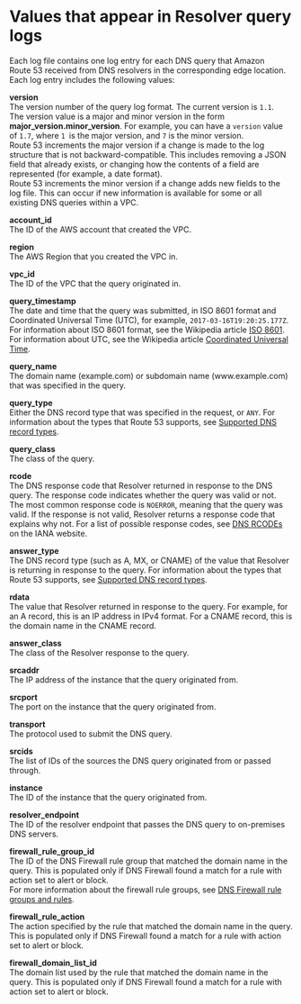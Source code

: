 # Values that appear in Resolver query logs<a name="resolver-query-logs-format"></a>

Each log file contains one log entry for each DNS query that Amazon Route 53 received from DNS resolvers in the corresponding edge location\. Each log entry includes the following values:

**version**  
The version number of the query log format\. The current version is `1.1`\.  
The version value is a major and minor version in the form **major\_version\.minor\_version**\. For example, you can have a `version` value of `1.7`, where `1 `is the major version, and `7` is the minor version\.  
Route 53 increments the major version if a change is made to the log structure that is not backward\-compatible\. This includes removing a JSON field that already exists, or changing how the contents of a field are represented \(for example, a date format\)\.  
 Route 53 increments the minor version if a change adds new fields to the log file\. This can occur if new information is available for some or all existing DNS queries within a VPC\. 

**account\_id**  
The ID of the AWS account that created the VPC\.

**region**  
The AWS Region that you created the VPC in\.

**vpc\_id**  
The ID of the VPC that the query originated in\.

**query\_timestamp**  
The date and time that the query was submitted, in ISO 8601 format and Coordinated Universal Time \(UTC\), for example, `2017-03-16T19:20:25.177Z`\.   
For information about ISO 8601 format, see the Wikipedia article [ISO 8601](https://en.wikipedia.org/wiki/ISO_8601)\. For information about UTC, see the Wikipedia article [Coordinated Universal Time](https://en.wikipedia.org/wiki/Coordinated_Universal_Time)\.

**query\_name**  
The domain name \(example\.com\) or subdomain name \(www\.example\.com\) that was specified in the query\.

**query\_type**  
Either the DNS record type that was specified in the request, or `ANY`\. For information about the types that Route 53 supports, see [Supported DNS record types](ResourceRecordTypes.md)\.

**query\_class**  
The class of the query\.

**rcode**  
The DNS response code that Resolver returned in response to the DNS query\. The response code indicates whether the query was valid or not\. The most common response code is `NOERROR`, meaning that the query was valid\. If the response is not valid, Resolver returns a response code that explains why not\. For a list of possible response codes, see [DNS RCODEs](https://www.iana.org/assignments/dns-parameters/dns-parameters.xhtml#dns-parameters-6) on the IANA website\.

**answer\_type**  
The DNS record type \(such as A, MX, or CNAME\) of the value that Resolver is returning in response to the query\. For information about the types that Route 53 supports, see [Supported DNS record types](ResourceRecordTypes.md)\.

**rdata**  
The value that Resolver returned in response to the query\. For example, for an A record, this is an IP address in IPv4 format\. For a CNAME record, this is the domain name in the CNAME record\. 

**answer\_class**  
The class of the Resolver response to the query\.

**srcaddr**  
The IP address of the instance that the query originated from\.

**srcport**  
The port on the instance that the query originated from\.

**transport**  
The protocol used to submit the DNS query\.

**srcids**  
The list of IDs of the sources the DNS query originated from or passed through\.

**instance**  
The ID of the instance that the query originated from\.

**resolver\_endpoint**  
The ID of the resolver endpoint that passes the DNS query to on\-premises DNS servers\.

**firewall\_rule\_group\_id**  
The ID of the DNS Firewall rule group that matched the domain name in the query\. This is populated only if DNS Firewall found a match for a rule with action set to alert or block\.  
For more information about the firewall rule groups, see [DNS Firewall rule groups and rules](resolver-dns-firewall-rule-groups.md)\.

**firewall\_rule\_action**  
The action specified by the rule that matched the domain name in the query\. This is populated only if DNS Firewall found a match for a rule with action set to alert or block\.

**firewall\_domain\_list\_id**  
The domain list used by the rule that matched the domain name in the query\. This is populated only if DNS Firewall found a match for a rule with action set to alert or block\.